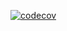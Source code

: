[![codecov](https://codecov.io/gh/jdubar/RoyAppMaui/graph/badge.svg?token=R7VEUW5NH8)](https://codecov.io/gh/jdubar/RoyAppMaui)
